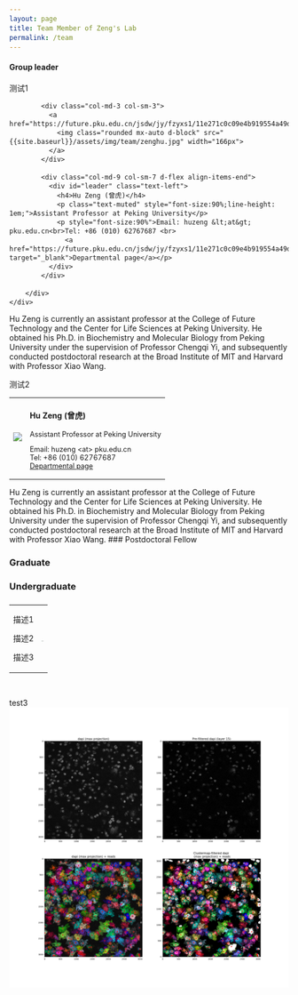 ```yaml
---
layout: page
title: Team Member of Zeng's Lab
permalink: /team
---
```





#### Group leader
测试1
  <div class="team-leader">  
    <div class="container pt-5">
        <div class="row">

            <div class="col-md-3 col-sm-3">
              <a href="https://future.pku.edu.cn/jsdw/jy/fzyxs1/11e271c0c09e4b919554a49d90093b98.htm">
                <img class="rounded mx-auto d-block" src="{{site.baseurl}}/assets/img/team/zenghu.jpg" width="166px">
              </a>
            </div>
    
            <div class="col-md-9 col-sm-7 d-flex align-items-end">
              <div id="leader" class="text-left">
                <h4>Hu Zeng (曾虎)</h4>
                <p class="text-muted" style="font-size:90%;line-height: 1em;">Assistant Professor at Peking University</p>
                <p style="font-size:90%">Email: huzeng &lt;at&gt; pku.edu.cn<br>Tel: +86 (010) 62767687 <br>
                  <a href="https://future.pku.edu.cn/jsdw/jy/fzyxs1/11e271c0c09e4b919554a49d90093b98.htm" target="_blank">Departmental page</a></p>
              </div>
            </div>

        </div>
    </div>
</div>

Hu Zeng is currently an assistant professor at the College of Future Technology and the Center for Life Sciences at Peking University. He obtained his Ph.D. in Biochemistry and Molecular Biology from Peking University under the supervision of Professor Chengqi Yi, and subsequently conducted postdoctoral research at the Broad Institute of MIT and Harvard with Professor Xiao Wang.



测试2 

<table class="no-border-table">
<tr> 
<td >
<img src=" {{site.baseurl}}/assets/img/team/zenghu.jpg"  width="200px"/> 
</td> 
<td>
<h4>Hu Zeng (曾虎)</h4>
<p class="text-muted" style="font-size:90%;line-height: 1em;">Assistant Professor at Peking University</p>
                <p style="font-size:90%">Email: huzeng &lt;at&gt; pku.edu.cn<br>Tel: +86 (010) 62767687 <br>
                  <a href="https://future.pku.edu.cn/jsdw/jy/fzyxs1/11e271c0c09e4b919554a49d90093b98.htm" target="_blank">Departmental page</a></p>
</td>
</tr>
</table>
Hu Zeng is currently an assistant professor at the College of Future Technology and the Center for Life Sciences at Peking University. He obtained his Ph.D. in Biochemistry and Molecular Biology from Peking University under the supervision of Professor Chengqi Yi, and subsequently conducted postdoctoral research at the Broad Institute of MIT and Harvard with Professor Xiao Wang.
### Postdoctoral Fellow

### Graduate

### Undergraduate

### 

<div align="center">
<table rules="none">
<tr>
<td>
<p>描述1</p>
<p>描述2</p>
<p>描述3</p>
</td>
<td>
<img src="{{site.baseurl}}/assets/img/team/test.png" style="zoom:5%"  alt="图片名称"/>
</td>
</tr>
</table>    
</div>

<img src="{{site.baseurl}}/assets/img/team/test.png" alt="">

test3 
![image](/assets/img/team/test.png)

